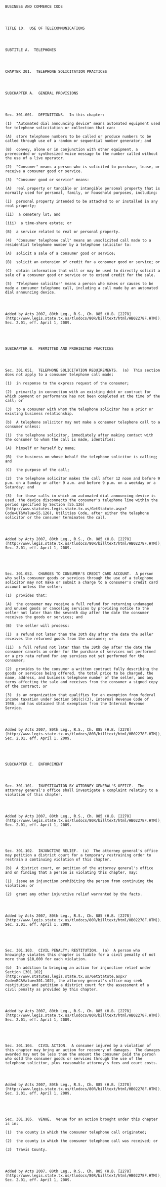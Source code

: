 ﻿
    
    
    	
    					
    
    
    BUSINESS AND COMMERCE CODE
    
      
    
    
    TITLE 10.  USE OF TELECOMMUNICATIONS
    
      
    
    
    SUBTITLE A.  TELEPHONES
    
      
    
    
    CHAPTER 301.  TELEPHONE SOLICITATION PRACTICES
    
      
    
    
    SUBCHAPTER A.  GENERAL PROVISIONS
    
      
    
    
    Sec. 301.001.  DEFINITIONS.  In this chapter:
    
    (1)  "Automated dial announcing device" means automated equipment used for telephone solicitation or collection that can:
    
    (A)  store telephone numbers to be called or produce numbers to be called through use of a random or sequential number generator; and
    
    (B)  convey, alone or in conjunction with other equipment, a prerecorded or synthesized voice message to the number called without the use of a live operator.
    
    (2)  "Consumer" means a person who is solicited to purchase, lease, or receive a consumer good or service.
    
    (3)  "Consumer good or service" means:
    
    (A)  real property or tangible or intangible personal property that is normally used for personal, family, or household purposes, including:
    
    (i)  personal property intended to be attached to or installed in any real property;
    
    (ii)  a cemetery lot; and
    
    (iii)  a time-share estate; or
    
    (B)  a service related to real or personal property.
    
    (4)  "Consumer telephone call" means an unsolicited call made to a residential telephone number by a telephone solicitor to:
    
    (A)  solicit a sale of a consumer good or service;
    
    (B)  solicit an extension of credit for a consumer good or service; or
    
    (C)  obtain information that will or may be used to directly solicit a sale of a consumer good or service or to extend credit for the sale.
    
    (5)  "Telephone solicitor" means a person who makes or causes to be made a consumer telephone call, including a call made by an automated dial announcing device.
    
    
    
    
    Added by Acts 2007, 80th Leg., R.S., Ch. 885 (H.B. [2278](http://www.legis.state.tx.us/tlodocs/80R/billtext/html/HB02278F.HTM)), Sec. 2.01, eff. April 1, 2009.
    
    
    
    
    
    SUBCHAPTER B.  PERMITTED AND PROHIBITED PRACTICES
    
      
    
    
    Sec. 301.051.  TELEPHONE SOLICITATION REQUIREMENTS.  (a)  This section does not apply to a consumer telephone call made:
    
    (1)  in response to the express request of the consumer;
    
    (2)  primarily in connection with an existing debt or contract for which payment or performance has not been completed at the time of the call; or
    
    (3)  to a consumer with whom the telephone solicitor has a prior or existing business relationship.
    
    (b)  A telephone solicitor may not make a consumer telephone call to a consumer unless:
    
    (1)  the telephone solicitor, immediately after making contact with the consumer to whom the call is made, identifies:
    
    (A)  himself or herself by name;
    
    (B)  the business on whose behalf the telephone solicitor is calling; and
    
    (C)  the purpose of the call;
    
    (2)  the telephone solicitor makes the call after 12 noon and before 9 p.m. on a Sunday or after 9 a.m. and before 9 p.m. on a weekday or a Saturday; and
    
    (3)  for those calls in which an automated dial announcing device is used, the device disconnects the consumer's telephone line within the period specified by Section [55.126](http://www.statutes.legis.state.tx.us/GetStatute.aspx?Code=UT&Value=55.126), Utilities Code, after either the telephone solicitor or the consumer terminates the call.
    
    
    
    
    Added by Acts 2007, 80th Leg., R.S., Ch. 885 (H.B. [2278](http://www.legis.state.tx.us/tlodocs/80R/billtext/html/HB02278F.HTM)), Sec. 2.01, eff. April 1, 2009.
    
    
    
    
    
    Sec. 301.052.  CHARGES TO CONSUMER'S CREDIT CARD ACCOUNT.  A person who sells consumer goods or services through the use of a telephone solicitor may not make or submit a charge to a consumer's credit card account unless the seller:
    
    (1)  provides that:
    
    (A)  the consumer may receive a full refund for returning undamaged and unused goods or canceling services by providing notice to the seller not later than the seventh day after the date the consumer receives the goods or services; and
    
    (B)  the seller will process:
    
    (i)  a refund not later than the 30th day after the date the seller receives the returned goods from the consumer; or
    
    (ii)  a full refund not later than the 30th day after the date the consumer cancels an order for the purchase of services not performed or a pro rata refund for any services not yet performed for the consumer;
    
    (2)  provides to the consumer a written contract fully describing the goods or services being offered, the total price to be charged, the name, address, and business telephone number of the seller, and any terms affecting the sale and receives from the consumer a signed copy of the contract; or
    
    (3)  is an organization that qualifies for an exemption from federal income taxation under Section 501(c)(3), Internal Revenue Code of 1986, and has obtained that exemption from the Internal Revenue Service.
    
    
    
    
    Added by Acts 2007, 80th Leg., R.S., Ch. 885 (H.B. [2278](http://www.legis.state.tx.us/tlodocs/80R/billtext/html/HB02278F.HTM)), Sec. 2.01, eff. April 1, 2009.
    
    
    
    
    
    SUBCHAPTER C.  ENFORCEMENT
    
      
    
    
    Sec. 301.101.  INVESTIGATION BY ATTORNEY GENERAL'S OFFICE.  The attorney general's office shall investigate a complaint relating to a violation of this chapter.
    
    
    
    
    Added by Acts 2007, 80th Leg., R.S., Ch. 885 (H.B. [2278](http://www.legis.state.tx.us/tlodocs/80R/billtext/html/HB02278F.HTM)), Sec. 2.01, eff. April 1, 2009.
    
    
    
    
    
    Sec. 301.102.  INJUNCTIVE RELIEF.  (a)  The attorney general's office may petition a district court for a temporary restraining order to restrain a continuing violation of this chapter.
    
    (b)  A district court, on petition of the attorney general's office and on finding that a person is violating this chapter, may:
    
    (1)  issue an injunction prohibiting the person from continuing the violation; or
    
    (2)  grant any other injunctive relief warranted by the facts.
    
    
    
    
    Added by Acts 2007, 80th Leg., R.S., Ch. 885 (H.B. [2278](http://www.legis.state.tx.us/tlodocs/80R/billtext/html/HB02278F.HTM)), Sec. 2.01, eff. April 1, 2009.
    
    
    
    
    
    Sec. 301.103.  CIVIL PENALTY; RESTITUTION.  (a)  A person who knowingly violates this chapter is liable for a civil penalty of not more than $10,000 for each violation.
    
    (b)  In addition to bringing an action for injunctive relief under Section [301.102](http://www.statutes.legis.state.tx.us/GetStatute.aspx?Code=BC&Value=301.102), the attorney general's office may seek restitution and petition a district court for the assessment of a civil penalty as provided by this chapter.
    
    
    
    
    Added by Acts 2007, 80th Leg., R.S., Ch. 885 (H.B. [2278](http://www.legis.state.tx.us/tlodocs/80R/billtext/html/HB02278F.HTM)), Sec. 2.01, eff. April 1, 2009.
    
    
    
    
    
    Sec. 301.104.  CIVIL ACTION.  A consumer injured by a violation of this chapter may bring an action for recovery of damages.  The damages awarded may not be less than the amount the consumer paid the person who sold the consumer goods or services through the use of the telephone solicitor, plus reasonable attorney's fees and court costs.
    
    
    
    
    Added by Acts 2007, 80th Leg., R.S., Ch. 885 (H.B. [2278](http://www.legis.state.tx.us/tlodocs/80R/billtext/html/HB02278F.HTM)), Sec. 2.01, eff. April 1, 2009.
    
    
    
    
    
    Sec. 301.105.  VENUE.  Venue for an action brought under this chapter is in:
    
    (1)  the county in which the consumer telephone call originated;
    
    (2)  the county in which the consumer telephone call was received; or
    
    (3)  Travis County.
    
    
    
    
    Added by Acts 2007, 80th Leg., R.S., Ch. 885 (H.B. [2278](http://www.legis.state.tx.us/tlodocs/80R/billtext/html/HB02278F.HTM)), Sec. 2.01, eff. April 1, 2009.
    
    
    
    
    				
